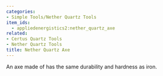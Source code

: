 ```yaml
---
categories:
- Simple Tools/Nether Quartz Tools
item_ids:
  - appliedenergistics2:nether_quartz_axe
related:
- Certus Quartz Tools
- Nether Quartz Tools
title: Nether Quartz Axe
---
```


An axe made of <ItemLink id="minecraft:quartz"/> has the same
durability and hardness as iron.

<RecipeFor id="appliedenergistics2:nether_quartz_axe"/>
